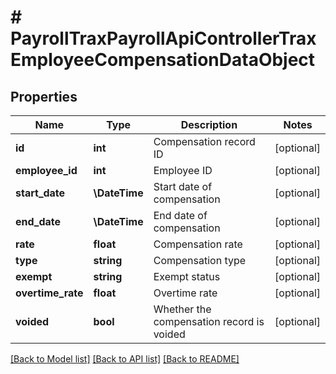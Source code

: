 # # PayrollTraxPayrollApiControllerTraxEmployeeCompensationDataObject

## Properties

Name | Type | Description | Notes
------------ | ------------- | ------------- | -------------
**id** | **int** | Compensation record ID | [optional]
**employee_id** | **int** | Employee ID | [optional]
**start_date** | **\DateTime** | Start date of compensation | [optional]
**end_date** | **\DateTime** | End date of compensation | [optional]
**rate** | **float** | Compensation rate | [optional]
**type** | **string** | Compensation type | [optional]
**exempt** | **string** | Exempt status | [optional]
**overtime_rate** | **float** | Overtime rate | [optional]
**voided** | **bool** | Whether the compensation record is voided | [optional]

[[Back to Model list]](../../README.md#models) [[Back to API list]](../../README.md#endpoints) [[Back to README]](../../README.md)
